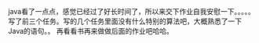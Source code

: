 java看了一点点，感觉已经过了好长时间了，所以来交下作业自我安慰一下。。。。。
写了前三个任务。写的几个任务里面没有什么特别的算法吧，大概熟悉了一下Java的语句。。
再看看书再来做做后面的作业吧哈哈。
